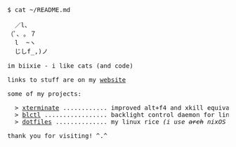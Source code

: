 <pre>
$ cat ~/README.md

  ／l、             
（ﾟ､ ｡ ７         
  l  ~ヽ       
  じしf_,)ノ
  
im biixie - i like cats (and code)

links to stuff are on my <a href="https://biixie.com">website</a>

some of my projects:

  > <a href="https://github.com/imxela/xterminate">xterminate</a> ............ improved alt+f4 and xkill equivalent for windows
  > <a href="https://github.com/imxela/blctl">blctl</a> ................. backlight control daemon for linux
  > <a href="https://github.com/imxela/dotfiles">dotfiles</a> .............. my linux rice <i>(i use <s>arch</s> nixOS btw)</i>

thank you for visiting! ^.^
</pre>
